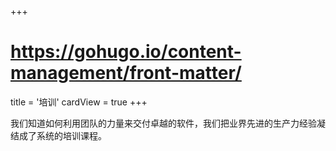 +++
# https://gohugo.io/content-management/front-matter/
title = '培训'
cardView = true
+++

我们知道如何利用团队的力量来交付卓越的软件，我们把业界先进的生产力经验凝结成了系统的培训课程。
